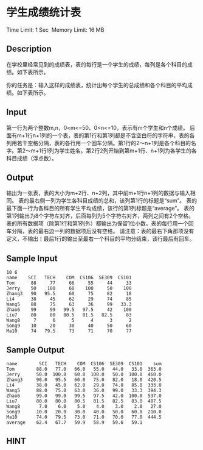 # 学生成绩统计表
Time Limit: 1 Sec  Memory Limit: 16 MB


## Description
在学校里经常见到的成绩表，表的每行是一个学生的成绩，每列是各个科目的成绩。如下表所示。



你的任务是：输入这样的成绩表，统计出每个学生的总成绩和各个科目的平均成绩。如下表所示。






## Input
第一行为两个整数m,n，0<m<=50、0<n<=10，表示有m个学生和n个成绩。
后面有m+1行n+1列的一个表，表的第1行和第1列都是不含空白符的字符串，表的各列用若干空格分隔，表的各行用一个回车分隔。第1行的2～n+1列是各个科目的名字。第2～m+1行1列为学生姓名。第2行2列开始到第m+1行、n+1列为各学生的各科目成绩（浮点数）。



## Output
输出为一张表，表的大小为m+2行、n+2列，其中前m+1行n+1列的数据与输入相同。
表的最右侧一列为学生各科目成绩的总和，该列第1行的标题是“sum”。
表的最下面一行为各科目的所有学生平均成绩，该行的第1列标题是“average”。
表的第1列输出为8个字符左对齐，后面每列为5个字符右对齐，两列之间有2个空格。表的所有数据项（除第1行和第1列外）都输出为保留1位小数。表的每行用一个回车分隔，表的最右边一列的数据项后没有空格。
请注意：表的最右下角那项没有定义，不输出！最后1行的输出至最右一个科目的平均分结束，该行最后有回车。


## Sample Input
```
10 6
name    SCI   TECH    COM  CS106  SE309  CS101
Tom      88     77     66     55     44     33
Jerry    50    100     60    100     50    100
Zhang3   90   95.5     60     75     82     18
Li4      38     45     62     29     74     85
Wang5    88     75     63     36     99   33.3
Zhao6    99     99   99.5   97.5     42    100
Liu7     80     80   80.5   81.5   82.5     83
Wang8     7      6      5      4      3      2
Song9    10     20     30     40     50     60
Ma10     74   79.5     73     71     70     77

```
## Sample Output
```
name        SCI   TECH    COM  CS106  SE309  CS101    sum
Tom        88.0   77.0   66.0   55.0   44.0   33.0  363.0
Jerry      50.0  100.0   60.0  100.0   50.0  100.0  460.0
Zhang3     90.0   95.5   60.0   75.0   82.0   18.0  420.5
Li4        38.0   45.0   62.0   29.0   74.0   85.0  333.0
Wang5      88.0   75.0   63.0   36.0   99.0   33.3  394.3
Zhao6      99.0   99.0   99.5   97.5   42.0  100.0  537.0
Liu7       80.0   80.0   80.5   81.5   82.5   83.0  487.5
Wang8       7.0    6.0    5.0    4.0    3.0    2.0   27.0
Song9      10.0   20.0   30.0   40.0   50.0   60.0  210.0
Ma10       74.0   79.5   73.0   71.0   70.0   77.0  444.5
average    62.4   67.7   59.9   58.9   59.6   59.1
```

## HINT
